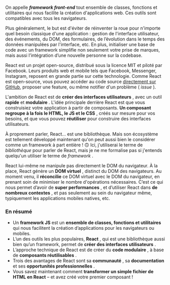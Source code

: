 

On appelle ***framework front-end*** tout ensemble de classes, fonctions et utilitaires qui nous facilite la création d'applications web. Ces outils sont compatibles avec tous les navigateurs.

Plus généralement, le but est d'éviter de réinventer la roue pour n'importe quel besoin classique d'une application : gestion de l'interface utilisateur, des événements, du DOM, des formulaires, de l’évolution dans le temps des données manipulées par l'interface, etc. En plus, initialiser une base de code avec un framework simplifie non seulement votre prise de marques, mais aussi l’intégration d’une nouvelle personne sur la codebase.


React est un projet open-source, distribué sous la licence MIT et piloté par Facebook. Leurs produits web et mobile tels que Facebook, Messenger, Instagram, reposent en grande partie sur cette technologie. Comme React est open-source, vous pouvez accéder au code source [directement sur GitHub](https://github.com/facebook/react), proposer une feature, ou même notifier d'un problème ( *issue* ).

L'ambition de React est de  **créer des interfaces utilisateurs** , avec un outil **rapide** et  **modulaire** . L'idée principale derrière React est que vous construisiez votre application à partir de composants.  **Un composant regroupe à la fois le HTML, le JS et le CSS** , créés sur mesure pour vos besoins, et que vous pouvez **réutiliser** pour construire des interfaces utilisateurs.


À proprement parler, React… est une bibliothèque. Mais son écosystème est tellement développé maintenant qu'on peut aussi bien le considérer comme un framework à part entière ! 🙃 Ici, j'utiliserai le terme de *bibliothèque* pour parler de React, mais je ne me formalise pas si j'entends quelqu'un utiliser le terme de  *framework* .


React lui-même ne manipule pas directement le DOM du navigateur. À la place, React génère un  **DOM virtuel** , distinct du DOM des navigateurs. Au moment venu, il **réconcilie** ce DOM virtuel avec le DOM du navigateur, en prenant soin de minimiser le nombre d'opérations nécessaires. C’est ce qui nous permet d’avoir de  **super performances** , et d’utiliser React dans  **de nombreux contextes** , et pas seulement au sein du navigateur même, typiquement les applications mobiles natives, etc.



### En résumé

* Un **framework JS** est un **ensemble de classes, fonctions et utilitaires** qui nous facilitent la création d’applications pour les navigateurs ou mobiles.
* L’un des outils les plus populaires,  **React** , qui est une bibliothèque aussi bien qu’un framework, permet de  **créer des interfaces utilisateurs** .
* L’approche technique de React est de créer du  **code modulaire** , à base de  **composants réutilisables** .
* Trois des avantages de React sont sa  **communauté** , sa **documentation** et ses  **opportunités professionnelles** .
* Vous savez maintenant comment **transformer un simple fichier de HTML en React** – et avez créé votre premier composant !
